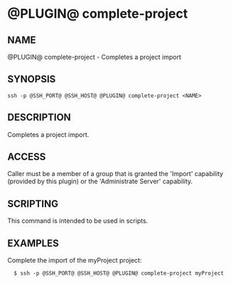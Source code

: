 @PLUGIN@ complete-project
=========================

NAME
----
@PLUGIN@ complete-project - Completes a project import

SYNOPSIS
--------
```
ssh -p @SSH_PORT@ @SSH_HOST@ @PLUGIN@ complete-project <NAME>
```

DESCRIPTION
-----------
Completes a project import.

ACCESS
------
Caller must be a member of a group that is granted the 'Import'
capability (provided by this plugin) or the 'Administrate Server'
capability.

SCRIPTING
---------
This command is intended to be used in scripts.

EXAMPLES
--------
Complete the import of the myProject project:

```
  $ ssh -p @SSH_PORT@ @SSH_HOST@ @PLUGIN@ complete-project myProject
```
